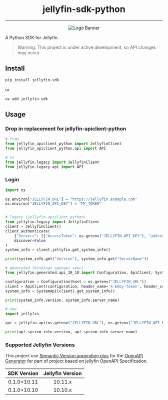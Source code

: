 <h1 align="center">jellyfin-sdk-python</h1>

---

<p align="center">
<img alt="Logo Banner" src="https://raw.githubusercontent.com/jellyfin/jellyfin-ux/master/branding/SVG/banner-logo-solid.svg?sanitize=true"/>
</p>

A Python SDK for Jellyfin.

> Warning: This project is under active development, so API changes may occur.

## Install

```sh
pip install jellyfin-sdk
```

or

```sh
uv add jellyfin-sdk
```

## Usage

### Drop in replacement for jellyfin-apiclient-python

```python
# from
from jellyfin_apiclient_python import JellyfinClient
from jellyfin_apiclient_python.api import API

# to 
from jellyfin.legacy import JellyfinClient
from jellyfin.legacy.api import API
```

### Login

```python
import os

os.environ["JELLYFIN_URL"] = "https://jellyfin.example.com"
os.environ["JELLYFIN_API_KEY"] = "MY_TOKEN"


# legacy (jellyfin-apiclient-python)
from jellyfin.legacy import JellyfinClient
client = JellyfinClient()
client.authenticate(
    {"Servers": [{"AccessToken": os.getenv("JELLYFIN_API_KEY"), "address": os.getenv("JELLYFIN_URL")}]}, 
    discover=False
)
system_info = client.jellyfin.get_system_info()

print(system_info.get("Version"), system_info.get("ServerName"))

# generated (bindings openapi spec)
from jellyfin.generated.api_10_10 import Configuration, ApiClient, SystemApi

configuration = Configuration(host = os.getenv("JELLYFIN_URL"))
client = ApiClient(configuration, header_name='X-Emby-Token', header_value=os.getenv("JELLYFIN_API_KEY"))
system_info = SystemApi(client).get_system_info()

print(system_info.version, system_info.server_name)

# new
import jellyfin

api = jellyfin.api(os.getenv("JELLYFIN_URL"), os.getenv("JELLYFIN_API_KEY"))

print(api.system.info.version, api.system.info.server_name)
```

### Supported Jellyfin Versions

This project use [Semantic Version appending plus](https://semver.org/#spec-item-10) 
for the [OpenAPI Generator](https://openapi-generator.tech/) for part of project based on jellyfin OpenAPI Specification.

| SDK Version | Jellyfin Version |
|:-:|:-:|
| 0.1.0+10.11 | 10.11.x |
| 0.1.0+10.10 | 10.10.x |